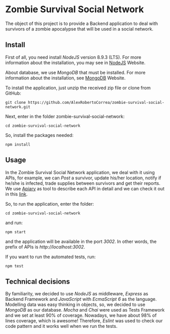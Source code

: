 # Zombie Survival Social Network

The object of this project is to provide a Backend application to deal with survivors of a zombie apocalypse that will be used in a social network.

## Install

First of all, you need install _NodeJS_ version 8.9.3 (LTS). For more information about the installation, 
you may see in [NodeJS](https://nodejs.org/en/) Website.

About database, we use _MongoDB_ that must be installed. For more information about the installation, see
 [MongoDB](https://www.mongodb.com/) Website.

To install the application, just unzip the received zip file or clone from GitHub:

```
git clone https://github.com/AlexRobertoCorrea/zombie-survival-social-network.git
```

Next, enter in the folder zombie-survival-social-network:

```
cd zombie-survival-social-network
```

So, install the packages needed:

```
npm install
```

## Usage

In the Zombie Survival Social Network application, we deal with it using APIs, for example, we can _Post_ a survivor, update his/her location,
notify if he/she is infected, trade supplies between survivors and get their reports. We use [Apiary](https://apiary.io/) as tool to describe 
each API in detail and we can check it out in this [link](https://zombiesurvivorsocialnetwork.docs.apiary.io/#).

So, to run the application, enter the folder:

```
cd zombie-survival-social-network
```

and run:

```
npm start
```

and the application will be available in the port _3002_. In other words, the prefix of APIs is _http://localhost:3002_.

If you want to run the automated tests, run:

```
npm test
```

## Technical decisions

By familiarity, we decided to use _NodeJS_ as middleware, _Express_ as Backend Framework and _JavaScript_ with _EcmaScript 6_ as the language. 
Modelling data was easy thinking in objects, so, we decided to use _MongoDB_ as our database. _Mocha_ and _Chai_ were used as Tests Framework and 
we set at least 90% of coverage. Nowadays, we have about 98% of lines coverage, which is awesome! Therefore, _Eslint_ was used to check our 
code pattern and it works well when we run the tests.